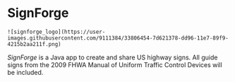 # SignForge
    ![signforge_logo](https://user-images.githubusercontent.com/9111384/33806454-7d621378-dd96-11e7-89f9-4215b2aa211f.png)

*SignForge* is a Java app to create and share US highway signs. All guide signs from the 2009 FHWA Manual of Uniform Traffic Control Devices will be included.
